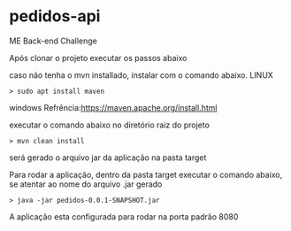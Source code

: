 # pedidos-api
ME Back-end Challenge

Após clonar o projeto executar os passos abaixo


caso não tenha o mvn installado, instalar com o comando abaixo. 
	LINUX 
  
    > sudo apt install maven
  
windows Refrência:https://maven.apache.org/install.html


executar o comando abaixo no diretório raiz do projeto

    > mvn clean install 

será gerado o arquivo jar da aplicação na pasta target

Para rodar a aplicação, dentro da pasta target executar o comando abaixo, se atentar ao nome do arquivo .jar gerado

    > java -jar pedidos-0.0.1-SNAPSHOT.jar
	
	
A aplicação esta configurada para rodar na porta padrão 8080
